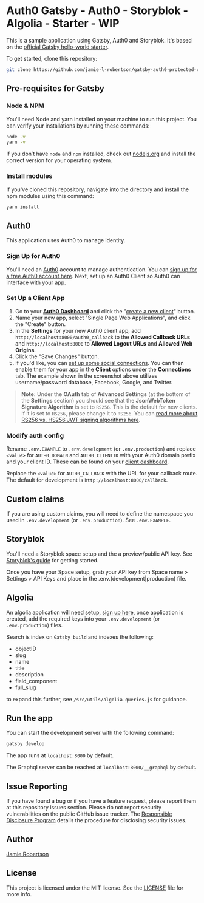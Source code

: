 # Auth0 Gatsby - Auth0 - Storyblok - Algolia - Starter - WIP
This is a sample application using Gatsby, Auth0 and Storyblok. It's based on the [official Gatsby hello-world starter](https://github.com/gatsbyjs/gatsby-starter-hello-world).

To get started, clone this repository:

```bash
git clone https://github.com/jamie-l-robertson/gatsby-auth0-protected-content-starter.git
```

## Pre-requisites for Gatsby

### Node & NPM
You'll need Node and yarn installed on your machine to run this project. You can verify your installations by running these commands:

```bash
node -v
yarn -v
```

If you don’t have `node` and `npm` installed, check out [nodejs.org](https://nodejs.org/) and install the correct version for your operating system. 

### Install modules

If you've cloned this repository, navigate into the directory and install the npm modules using this command:

```bash
yarn install
```

## Auth0
This application uses Auth0 to manage identity.

### Sign Up for Auth0

You'll need an [Auth0](https://auth0.com) account to manage authentication. You can [sign up for a free Auth0 account here](https://auth0.com/signup). Next, set up an Auth0 Client so Auth0 can interface with your app.

### Set Up a Client App

1. Go to your [**Auth0 Dashboard**](https://manage.auth0.com/#/) and click the "[create a new client](https://manage.auth0.com/#/clients/create)" button. 
2. Name your new app, select "Single Page Web Applications", and click the "Create" button.
3. In the **Settings** for your new Auth0 client app, add `http://localhost:8000/auth0_callback` to the **Allowed Callback URLs** and `http://localhost:8000` to **Allowed Logout URLs** and **Allowed Web Origins**.
4. Click the "Save Changes" button.
5. If you'd like, you can [set up some social connections](https://manage.auth0.com/#/connections/social). You can then enable them for your app in the **Client** options under the **Connections** tab. The example shown in the screenshot above utilizes username/password database, Facebook, Google, and Twitter.

> **Note:** Under the **OAuth** tab of **Advanced Settings** (at the bottom of the **Settings** section) you should see that the **JsonWebToken Signature Algorithm** is set to `RS256`. This is  the default for new clients. If it is set to `HS256`, please change it to `RS256`. You can [read more about RS256 vs. HS256 JWT signing algorithms here](https://community.auth0.com/questions/6942/jwt-signing-algorithms-rs256-vs-hs256).

### Modify auth config

Rename `.env.EXAMPLE` to `.env.development` (or `.env.production`) and replace `<value>` for `AUTH0_DOMAIN` and `AUTH0_CLIENTID` with your Auth0 domain prefix and your client ID. These can be found on your [client dashboard](https://manage.auth0.com/#/clients).

Replace the `<value>` for `AUTH0_CALLBACK` with the URL for your callback route. The default for development is `http://localhost:8000/callback`.

## Custom claims
If you are using custom claims, you will need to define the namespace you used in `.env.development` (or `.env.production`). See `.env.EXAMPLE`.

## Storyblok

You'll need a Storyblok space setup and the a preview/public API key. See [Storyblok's guide](https://www.storyblok.com/tc/gatsbyjs) for getting started.

Once you have your Space setup, grab your API key from Space name > Settings > API Keys and place in the .env.(development|production) file.

## Algolia

An algolia application will need setup, [sign up here](https://www.algolia.com), once application is created, add the required keys into your  `.env.development` (or `.env.production`) files.

Search is index on `Gatsby build` and indexes the following:

- objectID
- slug
- name
- title
- description
- field_component
- full_slug

to expand this further, see `/src/utils/algolia-queries.js` for guidance.


## Run the app
You can start the development server with the following command:

```bash
gatsby develop
```

The app runs at `localhost:8000` by default.

The Graphql server can be reached at `localhost:8000/__graphql` by default.

## Issue Reporting

If you have found a bug or if you have a feature request, please report them at this repository issues section. Please do not report security vulnerabilities on the public GitHub issue tracker. The [Responsible Disclosure Program](https://auth0.com/whitehat) details the procedure for disclosing security issues.

## Author

[Jamie Robertson](jamie-robertson.uk)

## License

This project is licensed under the MIT license. See the [LICENSE](LICENSE) file for more info.
